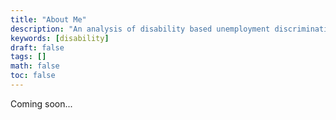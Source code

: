 ```yaml
---
title: "About Me"
description: "An analysis of disability based unemployment discrimination in the US economic policy"
keywords: [disability]
draft: false
tags: []
math: false
toc: false
---
```


Coming soon... 
